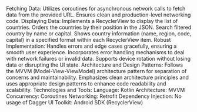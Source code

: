 Fetching Data:
Utilizes coroutines for asynchronous network calls to fetch data from the provided URL.
Ensures clean and production-level networking code.
Displaying Data:
Implements a RecyclerView to display the list of countries.
Orders the countries by their position in the JSON.
Search filtered country by name or capital.
Shows country information (name, region, code, capital) in a specified format within each RecyclerView item.
Robust Implementation:
Handles errors and edge cases gracefully, ensuring a smooth user experience.
Incorporates error handling mechanisms to deal with network failures or invalid data.
Supports device rotation without losing data or disrupting the UI state.
Architecture and Design Patterns:
Follows the MVVM (Model-View-ViewModel) architecture pattern for separation of concerns and maintainability.
Emphasizes clean architecture principles and uses appropriate design patterns to enhance code readability and scalability.
Technologies and Tools:
Language: Kotlin
Architecture: MVVM
Concurrency: Coroutines
Networking: Retrofit
Dependency Injection: No usage of Dagger
UI Toolkit: Android SDK (RecyclerView)
